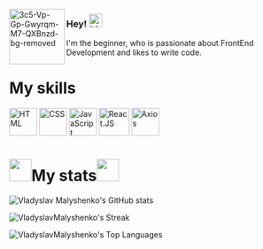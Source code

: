 <a href="https://ibb.co/sVVMHGQ"><img align="left" style="width: 100px" src="https://i.ibb.co/crr7LHt/3c5-Vp-Gp-Gwyrqm-M7-QXBnzd-bg-removed.png" alt="3c5-Vp-Gp-Gwyrqm-M7-QXBnzd-bg-removed" border="0"></a>

### Hey! <img src="https://user-images.githubusercontent.com/1303154/88677602-1635ba80-d120-11ea-84d8-d263ba5fc3c0.gif" width="24px" alt="hi">

I'm the beginner, who is passionate about FrontEnd Development and likes to write code.

### <h1>My skills</h1>

<p align-items='center'>
  <img src="https://img.freepik.com/free-icon/html-5_318-566077.jpg" width="50px" height="50px" alt="HTML">
  <img src="https://upload.wikimedia.org/wikipedia/commons/thumb/6/62/CSS3_logo.svg/800px-CSS3_logo.svg.png" width="50px" height="50px" alt="CSS">
  <img src="https://upload.wikimedia.org/wikipedia/commons/thumb/9/99/Unofficial_JavaScript_logo_2.svg/800px-Unofficial_JavaScript_logo_2.svg.png" width="50px" height="50px" alt="JavaScript">
  <img src="https://upload.wikimedia.org/wikipedia/commons/thumb/a/a7/React-icon.svg/1200px-React-icon.svg.png" width="55px" height="50px" alt="React.JS">
  <img src="https://axios-http.com/assets/logo.svg" width="50px" height="50px" alt="Axios">
</p>



### <h1><img src="https://media.giphy.com/media/v1.Y2lkPTc5MGI3NjExMXd1eTI1ajg4aGJ4MXdvYzY5c3IxbXN3MmVmaGo1bnZlcHZ3eDV2MiZlcD12MV9pbnRlcm5hbF9naWZfYnlfaWQmY3Q9cw/724AElPsJeOm8cdoNM/giphy.gif" style="width: 40px; margin-bottom: -10px">My stats<img src="https://media.giphy.com/media/v1.Y2lkPTc5MGI3NjExMXd1eTI1ajg4aGJ4MXdvYzY5c3IxbXN3MmVmaGo1bnZlcHZ3eDV2MiZlcD12MV9pbnRlcm5hbF9naWZfYnlfaWQmY3Q9cw/724AElPsJeOm8cdoNM/giphy.gif" style="width: 40px; margin-bottom: -10px"></h1>


![Vladyslav Malyshenko's GitHub stats](https://github-readme-stats.vercel.app/api?username=VladyslavMalyshenko&show_icons=true&theme=midnight-purple)

![VladyslavMalyshenko's Streak](https://github-readme-streak-stats.herokuapp.com/?user=VladyslavMalyshenko&theme=midnight-purple&hide_border=false)

![VladyslavMalyshenko's Top Languages](https://github-readme-stats.vercel.app/api/top-langs/?username=VladyslavMalyshenko&show_icons=true&theme=midnight-purple)
